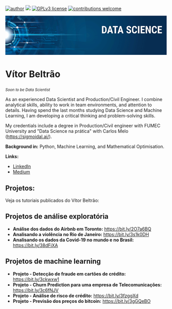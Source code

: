 [![author](https://img.shields.io/badge/author-vitorbeltrao-red.svg)](https://www.linkedin.com/in/v%C3%ADtor-beltr%C3%A3o-56a912178/) [![](https://img.shields.io/badge/python-3.7+-blue.svg)](https://www.python.org/downloads/release/python-365/) [![GPLv3 license](https://img.shields.io/badge/License-GPLv3-blue.svg)](http://perso.crans.org/besson/LICENSE.html) [![contributions welcome](https://img.shields.io/badge/contributions-welcome-brightgreen.svg?style=flat)](https://github.com/vitorbeltrao/VB_data_science/issues)

<p align="center">
  <img src="banner.png" >
</p>

# Vítor Beltrão
<sub>*Soon to be Data Scientist*

As an experienced Data Scientist and Production/Civil Engineer. I combine analytical skills, ability to work in team environments, and attention to details. Having spend the last months studying Data Science and Machine Learning, I am developing a critical thinking and problem-solving skills.

My credentials include a degree in Production/Civil engineer with FUMEC University and "Data Science na prática" with Carlos Melo (https://sigmoidal.ai/).

**Background in:** Python, Machine Learning, and Mathematical Optimisation.

**Links:**
* [LinkedIn](https://www.linkedin.com/in/v%C3%ADtor-beltr%C3%A3o-56a912178/)
* [Medium](https://www.medium.com)


## Projetos:
Veja os tutoriais publicados do Vítor Beltrão:

## Projetos de análise exploratória
* **Análise dos dados do Airbnb em Toronto:** https://bit.ly/2O7a6BQ
* **Analisando a violência no Rio de Janeiro:** https://bit.ly/3s1k0DH
* **Analisando os dados da Covid-19 no mundo e no Brasil:** https://bit.ly/38dFiXA

## Projetos de machine learning
* **Projeto - Detecção de fraude em cartões de crédito:** https://bit.ly/3ckwxw1
* **Projeto - Churn Prediction para uma empresa de Telecomunicações:** https://bit.ly/3c6fNJV
* **Projeto - Análise de risco de crédito:** https://bit.ly/3fzggXd
* **Projeto - Previsão dos preços do bitcoin:** https://bit.ly/3gGQeBO
